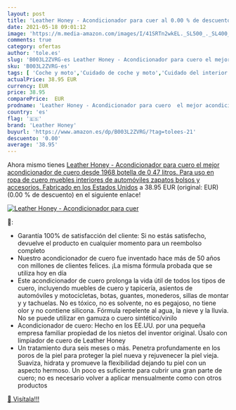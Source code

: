 ```yaml
---
layout: post
title: 'Leather Honey - Acondicionador para cuer al 0.00 % de descuento'
date: 2021-05-18 09:01:12
image: 'https://m.media-amazon.com/images/I/41SRTn2wkEL._SL500_._SL400_.jpg'
comments: true
category: ofertas
author: 'tole.es'
slug: 'B003L2ZVRG-es Leather Honey - Acondicionador para cuero el mejor...'
sku: 'B003L2ZVRG-es'
tags: [ 'Coche y moto','Cuidado de coche y moto','Cuidado del interior del vehículo','Limpieza de cuero y tapicería','acondicionador','leather honey', ]
actualPrice: 38.95 EUR
currency: EUR
price: 38.95
comparePrice:  EUR
prodname: 'Leather Honey - Acondicionador para cuero  el mejor acondicionador de cuero desde 1968  botella de 0 47 litros. Para uso en ropa de cuero  muebles  interiores de automóviles  zapatos  bolsos y accesorios. Fabricado en los Estados Unidos'
country: 'es'
flag: '🇪🇸'
brand: 'Leather Honey'
buyurl: 'https://www.amazon.es/dp/B003L2ZVRG/?tag=tolees-21'
descuento: '0.00'
average: '38.95'
---
```


Ahora mismo tienes [Leather Honey - Acondicionador para cuero  el mejor acondicionador de cuero desde 1968  botella de 0 47 litros. Para uso en ropa de cuero  muebles  interiores de automóviles  zapatos  bolsos y accesorios. Fabricado en los Estados Unidos](https://www.amazon.es/dp/B003L2ZVRG/?tag=tolees-21) a 38.95 EUR (original:  EUR) (0.00 %  de descuento) en el siguiente enlace!

[![Leather Honey - Acondicionador para cuer](https://m.media-amazon.com/images/I/41SRTn2wkEL._SL500_._SL400_.jpg)](https://www.amazon.es/dp/B003L2ZVRG/?tag=tolees-21)

🔎:

- Garantía 100% de satisfacción del cliente: Si no estás satisfecho, devuelve el producto en cualquier momento para un reembolso completo
- Nuestro acondicionador de cuero fue inventado hace más de 50 años con millones de clientes felices. ¡La misma fórmula probada que se utiliza hoy en día
- Este acondicionador de cuero prolonga la vida útil de todos los tipos de cuero, incluyendo muebles de cuero y tapicería, asientos de automóviles y motocicletas, botas, guantes, monederos, sillas de montar y y tachuelas. No es tóxico, no es solvente, no es pegajoso, no tiene olor y no contiene silicona. Fórmula repelente al agua, la nieve y la lluvia. No se puede utilizar en gamuza o cuero sintético/vinilo
- Acondicionador de cuero: Hecho en los EE.UU. por una pequeña empresa familiar propiedad de los nietos del inventor original. Úsalo con limpiador de cuero de Leather Honey
- Un tratamiento dura seis meses o más. Penetra profundamente en los poros de la piel para proteger la piel nueva y rejuvenecer la piel vieja. Suaviza, hidrata y promueve la flexibilidad dejando tu piel con un aspecto hermoso. Un poco es suficiente para cubrir una gran parte de cuero; no es necesario volver a aplicar mensualmente como con otros productos

[🛒 Visítala!!!](https://www.amazon.es/dp/B003L2ZVRG/?tag=tolees-21)
